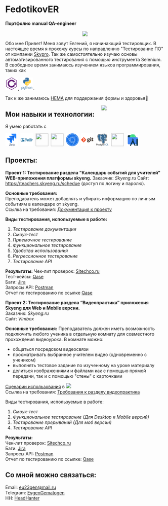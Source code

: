 # FedotikovER
**Портфолио manual QA-engineer** 

<div id="header" align="center">
  <img src="https://media.giphy.com/media/8wsIfzghzPjMmjngPW/giphy.gif" width="200" align="center"/>
</div>

Обо мне
  Привет! Меня зовут Евгений, я начинающий тестировщик. В настоящее время я прохожу курсы по направлению "Тестирование ПО" от компании [Skypro](https://sky.pro/courses/programming/qa-engineer). Так же самостоятельно изучаю основы автоматизированного тестирования с помощью инструмента Selenium. В свободное время занимаюсь изучением языков программирования, таких как <div>
    <img src="https://github.com/devicons/devicon/blob/master/icons/csharp/csharp-line.svg" title="C#" alt="C#" width="40" height="40"/>,
    <img src="https://github.com/devicons/devicon/blob/master/icons/python/python-original-wordmark.svg" title="Python" alt="Python" width="40" height="40"/>.
  </div>
  
  Так к же занимаюсь [HEMA](https://nn-hema-fencing-ekb.ru/) для поддержания формы и здоровья🤺 <div>
  <img src="https://media.giphy.com/media/v1.Y2lkPTc5MGI3NjExZzNtZHNoeTE1b2Q3eXJoeGo2MHB6MG1sMnpqeTRtbmU2ZDdlbWhuZSZlcD12MV9pbnRlcm5hbF9naWZfYnlfaWQmY3Q9Zw/AiERKpGcwARAMZNxQe/giphy.gif" width="200" align="right"/>
  </div>

## Мои навыки и технологии:
Я умею работать с &nbsp;
<div>
  <img src="https://github.com/devicons/devicon/blob/master/icons/jira/jira-original-wordmark.svg" width="40" height="40"/>&nbsp;
  <img src="https://github.com/devicons/devicon/blob/master/icons/trello/trello-plain-wordmark.svg" width="40" height="40"/>&nbsp;
  <img src="https://avatars.githubusercontent.com/u/47823040?v=4" width="40" height="40"/>&nbsp;
  <img src="https://logo-base.com/logo/miro_logo.svg" width="40" height="40"/>&nbsp;
  <img src="https://github.com/ChromeDevTools/devtools-logo/blob/master/logos/png/devtools-circle-128.png" width="40" height="40"/>&nbsp;
  <img src="https://github.com/devicons/devicon/blob/master/icons/git/git-original-wordmark.svg" width="40" height="40"/>&nbsp;
  <img src="https://github.com/devicons/devicon/blob/master/icons/postgresql/postgresql-original-wordmark.svg" width="40" height="40"/>&nbsp;
  <img src="https://github.com/gilbarbara/logos/blob/main/logos/swagger.svg" width="40" height="40"/>&nbsp; 
  <img src="https://github.com/devicons/devicon/blob/master/icons/androidstudio/androidstudio-original.svg" width="40" height="40"/>&nbsp;
</div>


## Проекты:
**Проект 1: Тестирование раздела "Календарь событий для учителей" WEB-приложения платформы skyeng.**
Заказчик: *Skyeng.ru*
Сайт: https://teachers.skyeng.ru/schedue (доступ по логину и паролю).

**Основные требования:**\
Преподаватель может добавлять и убирать информацию по личным событиям в календаре от skyeng.\
Ссылка на требования: [Документация к проекту](https://drive.google.com/file/d/1O5qZ84O8_Lhv3SD9QnS6VhLRt-JSfSzh/view?usp=drive_link)

**Виды тестирования, используемые в работе:**
1. *Тестирование документации*
2. *Смоук-тест*
3. *Приемочное тестирование*
4. *Функциональное тестирование*
5. *Удобства использования*
6. *Регрессионное тестирование*
7. *Тестирование API*

**Результаты:**
Чек-лит проверок: [Sitechco.ru](https://drive.google.com/file/d/1AMD493gjDeq_DbCWLNuqIHPwiY6pw9AH/view?usp=drive_link)  
Тест-кейсы: [Qase](https://app.qase.io/project/CW?view=1&suite=1&case=3)  
Баги: [Jira](https://docs.google.com/document/d/1owocqInqKL1MQD82bFDzWc6C__wzMqQs/edit?usp=drive_link&ouid=117107343559633370026&rtpof=true&sd=true)  
Запросы API: [Postman](https://drive.google.com/file/d/1bKN565mD_KjWsBVJ1KfK4UqhMSyvIcBl/view?usp=drive_link)  
Отчет по тестированию по ссылке [Qase](https://drive.google.com/file/d/1I6OhG8JXEwDEGJnc_tm0BAApfPpPB63V/view?usp=drive_link)  

**Проект 2: Тестирование раздела “Видеопрактика” приложения Skyeng для Web и Mobile версии.**\
Заказчик: *Skyeng.ru*  
Сайт: *Vimbox*

**Основные требования:**
Преподаватель должен иметь возможность подключить любого ученика в отдельную комнату для совместного прохождения видеоурока.
В комнате можно:
- общаться посредсвом видеосвязи
- просматривать выбранное учителем видео (одновременно с учеником)
- выполнять тестовое задание по изученному на уроке материалу
- делиться изображениями и файлами как с помощью прямой передачи, так и с помощью "стены" с карточками
 
[Сценарии использования](https://drive.google.com/file/d/1WpMK5otT39l1YGqYoPlmddiqKuES_knh/view?usp=drive_link) в <img src="https://logo-base.com/logo/miro_logo.svg" width="60"/>  
Ссылка на требования:  [Требования к разделу видеопрактика](https://drive.google.com/file/d/1QtrHXECSsUr4oaSNSqhPdtHPn1DytGCV/view?usp=drive_link) 

Виды тестирования, используемые в работе:
1. *Смоук-тест*
2. *Функциональное тестирование (Для Desktop и Mobile версий)*
3. *Тестирование прерываний (Для моб версии)*
4. *Тестирование API*

**Результаты:**  
Чек-лит проверок: [Sitechco.ru](https://drive.google.com/file/d/1KsyMD7EbpoydZzryzfSMwyUxO5XuB6je/view?usp=drive_link)  
Баги: [Jira](https://docs.google.com/document/d/1EA_zSDc_DNVorJ1fYGFVyv1_PeSf_Plm/edit?usp=drive_link&ouid=117107343559633370026&rtpof=true&sd=true)  
Запросы API: [Postman](https://drive.google.com/file/d/1JQmhQNPSLEOfzyX5Cdibl5Uwkp6qf8UJ/view?usp=drive_link)  
Отчет по тестированию по ссылке: [Qase](https://drive.google.com/file/d/1nii2ZI8zZx19HuXHNoofnu2uiCRwz6E2/view?usp=drive_link)  

## Со мной можно связаться:
Email: eu23gen@mail.ru  
Telegram: [EvgenGematogen](https://t.me/EvgenGematogen)  
HH: [HeadHanter](https://ekaterinburg.hh.ru/resume/68852f1bff05f5f9290039ed1f715065387156)
